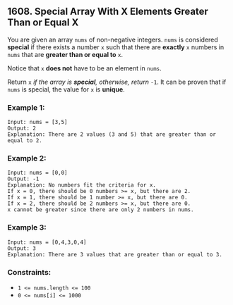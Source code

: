 ## 1608. Special Array With X Elements Greater Than or Equal X

You are given an array ```nums``` of non-negative integers. ```nums``` is considered **special** if there exists a number ```x``` such that there are **exactly** ```x``` numbers in ```nums``` that are **greater than or equal to** ```x```.

Notice that ```x``` **does not** have to be an element in ```nums```.

Return ```x``` *if the array is **special**, otherwise, return* ```-1```. It can be proven that if ```nums``` is special, the value for ```x``` is **unique**.

### Example 1:
```
Input: nums = [3,5]
Output: 2
Explanation: There are 2 values (3 and 5) that are greater than or equal to 2.
```
### Example 2:
```
Input: nums = [0,0]
Output: -1
Explanation: No numbers fit the criteria for x.
If x = 0, there should be 0 numbers >= x, but there are 2.
If x = 1, there should be 1 number >= x, but there are 0.
If x = 2, there should be 2 numbers >= x, but there are 0.
x cannot be greater since there are only 2 numbers in nums.
```
### Example 3:
```
Input: nums = [0,4,3,0,4]
Output: 3
Explanation: There are 3 values that are greater than or equal to 3.
```

### Constraints:

* ```1 <= nums.length <= 100```
* ```0 <= nums[i] <= 1000```